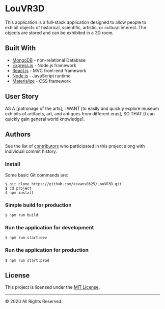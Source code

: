 # LouVR3D
This application is a full-stack application designed to allow people to exhibit objects of historical, scientific, artistic, or cultural interest. The objects are stored and can be exhibited in a 3D room. 

## Built With

* [MongoDB](https://www.mongodb.com/) - non-relational Database
* [Express.js](https://expressjs.com/) - Node.js framework
* [React.js](https://reactjs.org/) - MVC front-end framework 
* [Node.js](https://nodejs.org/en/) - JavaScript runtime
* [Materialize](https://materializecss.com/) - CSS framework

## User Story

AS A [patronage of the arts], 
I WANT [to easily and quickly explore museum exhibits of artifacts, art, and antiques from different eras],
SO THAT [I can quickly gain general world knowledge].

## Authors
See the list of [contributors](https://github.com/kevans0625/LouVR3D/graphs/contributors) who participated in this project along with individual commit history.

### Install

Some basic Git commands are:

```
$ git clone https://github.com/kevans0625/LouVR3D.git
$ cd project
$ npm install

```

### Simple build for production

```
$ npm run build

```

### Run the application for development

```
$ npm run start:dev

```

### Run the application for production

```
$ npm run start:prod

```
## License
This project is licensed under the [MIT License](https://www.mit.edu/~amini/LICENSE.md).


- - -
© 2020  All Rights Reserved.